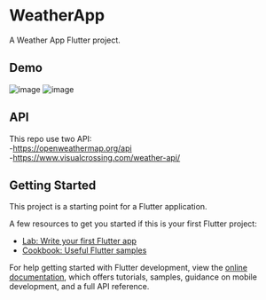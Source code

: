 # WeatherApp

A Weather App Flutter project.

## Demo
![image](https://github.com/user-attachments/assets/d43f04c3-3599-4584-b8f7-1fcd96b2e5fb)
![image](https://github.com/user-attachments/assets/1a53c8e9-854e-469c-b4c4-ee96d9ac62ea)



## API
This repo use two API:<br>
 -https://openweathermap.org/api<br>
 -https://www.visualcrossing.com/weather-api/<br>

## Getting Started

This project is a starting point for a Flutter application.

A few resources to get you started if this is your first Flutter project:

- [Lab: Write your first Flutter app](https://docs.flutter.dev/get-started/codelab)
- [Cookbook: Useful Flutter samples](https://docs.flutter.dev/cookbook)

For help getting started with Flutter development, view the
[online documentation](https://docs.flutter.dev/), which offers tutorials,
samples, guidance on mobile development, and a full API reference.
